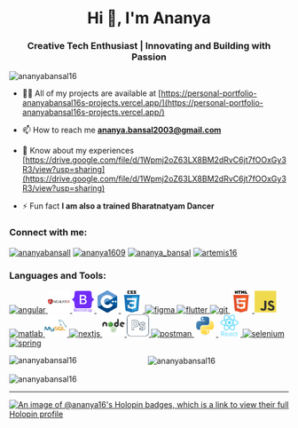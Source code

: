 <!--
## Hi there 👋

**ananyabansal16/ananyabansal16** is a ✨ _special_ ✨ repository because its `README.md` (this file) appears on your GitHub profile.

Here are some ideas to get you started:

- 🔭 I’m currently working on ...
- 🌱 I’m currently learning ...
- 👯 I’m looking to collaborate on ...
- 🤔 I’m looking for help with ...
- 💬 Ask me about ...
- 📫 How to reach me: ...
- 😄 Pronouns: ...
- ⚡ Fun fact: ...
-->

<h1 align="center">Hi 👋, I'm Ananya</h1>
<h3 align="center">Creative Tech Enthusiast | Innovating and Building with Passion</h3>

<p align="left"> <img src="https://komarev.com/ghpvc/?username=ananyabansal16&label=Profile%20views&color=0e75b6&style=flat" alt="ananyabansal16" /> </p>

- 👨‍💻 All of my projects are available at [https://personal-portfolio-ananyabansal16s-projects.vercel.app/](https://personal-portfolio-ananyabansal16s-projects.vercel.app/)

- 📫 How to reach me **ananya.bansal2003@gmail.com**

- 📄 Know about my experiences [https://drive.google.com/file/d/1Wpmj2oZ63LX8BM2dRvC6jt7fOOxGy3R3/view?usp=sharing](https://drive.google.com/file/d/1Wpmj2oZ63LX8BM2dRvC6jt7fOOxGy3R3/view?usp=sharing)

- ⚡ Fun fact **I am also a trained Bharatnatyam Dancer**

<h3 align="left">Connect with me:</h3>
<p align="left">
<a href="https://linkedin.com/in/ananyabansall" target="blank"><img align="center" src="https://raw.githubusercontent.com/rahuldkjain/github-profile-readme-generator/master/src/images/icons/Social/linked-in-alt.svg" alt="ananyabansall" height="30" width="40" /></a>
<a href="https://www.codechef.com/users/ananya1609" target="blank"><img align="center" src="https://cdn.jsdelivr.net/npm/simple-icons@3.1.0/icons/codechef.svg" alt="ananya1609" height="30" width="40" /></a>
<a href="https://www.leetcode.com/ananya_bansal" target="blank"><img align="center" src="https://raw.githubusercontent.com/rahuldkjain/github-profile-readme-generator/master/src/images/icons/Social/leet-code.svg" alt="ananya_bansal" height="30" width="40" /></a>
<a href="https://discord.gg/artemis16" target="blank"><img align="center" src="https://raw.githubusercontent.com/rahuldkjain/github-profile-readme-generator/master/src/images/icons/Social/discord.svg" alt="artemis16" height="30" width="40" /></a>
</p>

<h3 align="left">Languages and Tools:</h3>
<p align="left"> <a href="https://angular.io" target="_blank" rel="noreferrer"> <img src="https://angular.io/assets/images/logos/angular/angular.svg" alt="angular" width="40" height="40"/> </a> <a href="https://angular.io" target="_blank" rel="noreferrer"> <img src="https://raw.githubusercontent.com/devicons/devicon/master/icons/angularjs/angularjs-original-wordmark.svg" alt="angularjs" width="40" height="40"/> </a> <a href="https://getbootstrap.com" target="_blank" rel="noreferrer"> <img src="https://raw.githubusercontent.com/devicons/devicon/master/icons/bootstrap/bootstrap-plain-wordmark.svg" alt="bootstrap" width="40" height="40"/> </a> <a href="https://www.w3schools.com/cpp/" target="_blank" rel="noreferrer"> <img src="https://raw.githubusercontent.com/devicons/devicon/master/icons/cplusplus/cplusplus-original.svg" alt="cplusplus" width="40" height="40"/> </a> <a href="https://www.w3schools.com/css/" target="_blank" rel="noreferrer"> <img src="https://raw.githubusercontent.com/devicons/devicon/master/icons/css3/css3-original-wordmark.svg" alt="css3" width="40" height="40"/> </a> <a href="https://www.figma.com/" target="_blank" rel="noreferrer"> <img src="https://www.vectorlogo.zone/logos/figma/figma-icon.svg" alt="figma" width="40" height="40"/> </a> <a href="https://flutter.dev" target="_blank" rel="noreferrer"> <img src="https://www.vectorlogo.zone/logos/flutterio/flutterio-icon.svg" alt="flutter" width="40" height="40"/> </a> <a href="https://git-scm.com/" target="_blank" rel="noreferrer"> <img src="https://www.vectorlogo.zone/logos/git-scm/git-scm-icon.svg" alt="git" width="40" height="40"/> </a> <a href="https://www.w3.org/html/" target="_blank" rel="noreferrer"> <img src="https://raw.githubusercontent.com/devicons/devicon/master/icons/html5/html5-original-wordmark.svg" alt="html5" width="40" height="40"/> </a> <a href="https://developer.mozilla.org/en-US/docs/Web/JavaScript" target="_blank" rel="noreferrer"> <img src="https://raw.githubusercontent.com/devicons/devicon/master/icons/javascript/javascript-original.svg" alt="javascript" width="40" height="40"/> </a> <a href="https://www.mathworks.com/" target="_blank" rel="noreferrer"> <img src="https://upload.wikimedia.org/wikipedia/commons/2/21/Matlab_Logo.png" alt="matlab" width="40" height="40"/> </a> <a href="https://www.mysql.com/" target="_blank" rel="noreferrer"> <img src="https://raw.githubusercontent.com/devicons/devicon/master/icons/mysql/mysql-original-wordmark.svg" alt="mysql" width="40" height="40"/> </a> <a href="https://nextjs.org/" target="_blank" rel="noreferrer"> <img src="https://cdn.worldvectorlogo.com/logos/nextjs-2.svg" alt="nextjs" width="40" height="40"/> </a> <a href="https://nodejs.org" target="_blank" rel="noreferrer"> <img src="https://raw.githubusercontent.com/devicons/devicon/master/icons/nodejs/nodejs-original-wordmark.svg" alt="nodejs" width="40" height="40"/> </a> <a href="https://www.photoshop.com/en" target="_blank" rel="noreferrer"> <img src="https://raw.githubusercontent.com/devicons/devicon/master/icons/photoshop/photoshop-line.svg" alt="photoshop" width="40" height="40"/> </a> <a href="https://postman.com" target="_blank" rel="noreferrer"> <img src="https://www.vectorlogo.zone/logos/getpostman/getpostman-icon.svg" alt="postman" width="40" height="40"/> </a> <a href="https://www.python.org" target="_blank" rel="noreferrer"> <img src="https://raw.githubusercontent.com/devicons/devicon/master/icons/python/python-original.svg" alt="python" width="40" height="40"/> </a> <a href="https://reactjs.org/" target="_blank" rel="noreferrer"> <img src="https://raw.githubusercontent.com/devicons/devicon/master/icons/react/react-original-wordmark.svg" alt="react" width="40" height="40"/> </a> <a href="https://www.selenium.dev" target="_blank" rel="noreferrer"> <img src="https://raw.githubusercontent.com/detain/svg-logos/780f25886640cef088af994181646db2f6b1a3f8/svg/selenium-logo.svg" alt="selenium" width="40" height="40"/> </a> <a href="https://spring.io/" target="_blank" rel="noreferrer"> <img src="https://www.vectorlogo.zone/logos/springio/springio-icon.svg" alt="spring" width="40" height="40"/> </a> </p>

<p><img align="left" width=250 src="https://github-readme-stats.vercel.app/api/top-langs?username=ananyabansal16&show_icons=true&theme=radical&locale=en&layout=compact" alt="ananyabansal16" /></p>

<p><img align="center" width=400 src="https://github-readme-stats.vercel.app/api?username=ananyabansal16&show_icons=true&theme=radical&locale=en" alt="ananyabansal16" /></p>

<p><img align="center" width=250 src="https://github-readme-streak-stats.herokuapp.com/?user=ananyabansal16&theme=radical&" alt="ananyabansal16" /></p>

<hr>

[![An image of @ananya16's Holopin badges, which is a link to view their full Holopin profile](https://holopin.me/ananya16)](https://holopin.io/@ananya16)
